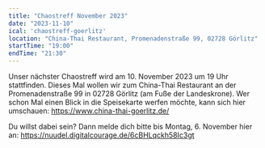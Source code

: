 ```yaml
---
title: "Chaostreff November 2023"
date: "2023-11-10"
ical: 'chaostreff-goerlitz'
location: "China-Thai Restaurant, Promenadenstraße 99, 02728 Görlitz"
startTime: "19:00"
endTime: "21:30"
---
```


Unser nächster Chaostreff wird am 10. November 2023 um 19 Uhr stattfinden.
Dieses Mal wollen wir zum China-Thai Restaurant an der Promenadenstraße 99 in 02728 Görlitz (am Fuße der Landeskrone). Wer schon Mal einen Blick in die Speisekarte werfen möchte, kann sich hier umschauen: https://www.china-thai-goerlitz.de/

Du willst dabei sein? Dann melde dich bitte bis Montag, 6. November hier an: https://nuudel.digitalcourage.de/6cBHLqckh58Ic3gt
